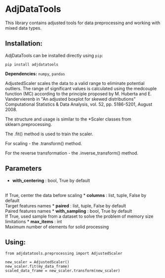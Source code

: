 # AdjDataTools

This library contains adjusted tools for data preprocessing and working with mixed data types.

## Installation:
AdjDataTools can be installed directly using `pip`:
```
pip install adjdatatools
```

**Dependencies:** `numpy`, `pandas`

AdjustedScaler scales the data to a valid range to eliminate potential 
outliers. The range of significant values is calculated using the 
medcouple function (MC) according to the principle proposed by 
M. Huberta and E. Vandervierenb in "An adjusted boxplot for skewed 
distributions" Computational Statistics & Data Analysis, vol. 52, 
pp. 5186-5201, August 2008.

The structure and usage is similar to the *Scaler classes from 
sklearn.preprocessing.

The .fit() method is used to train the scaler.

For scaling - the .transform() method.

For the reverse transformation - the .inverse_transform() method.

## Parameters
* <b>with_centering</b> : bool, True by default
<br>
If True, center the data before scaling
* <b>columns</b> : list, tuple, False by default
<br>
Target features names
* <b>paired</b> : list, tuple, False by default
<br>
Paired features names
* <b>with_sampling</b> : bool, True by default
<br>
If True, used sample from a dataset to solve the problem of memory size limitations
* <b>max_items</b> : int
<br>
Maximum number of elements for solid processing

## Using:
```
from adjdatatools.preprocessing import AdjustedScaler

new_scaler = AdjustedScaler()
new_scaler.fit(my_data_frame)
scaled_data_frame = new_scaler.transform(new_scaler)
```